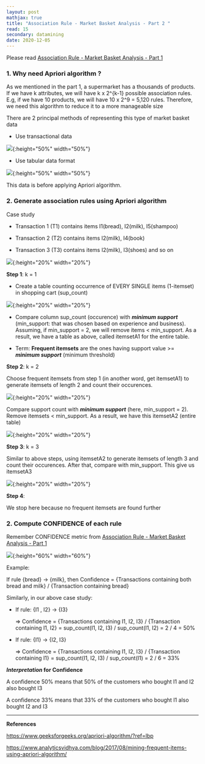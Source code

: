 ```yaml
---
layout: post
mathjax: true
title: "Association Rule - Market Basket Analysis - Part 2 "
read: 15
secondary: datamining
date: 2020-12-05
---
```

Please read [Association Rule - Market Basket Analysis - Part 1](https://lytranp.github.io/notes/Association-Rule)

### 1. Why need Apriori algorithm ?

As we mentioned in the part 1, a supermarket has a thousands of products. If we have k attributes, we will have k x 2^{k-1} possible association rules. E.g, if we have 10 products, we will have 10 x 2^9 = 5,120 rules. Therefore, we need this algorithm to reduce it to a more manageable size

There are 2 principal methods of representing this type of market basket data

+ Use transactional data

![](/sources/association-rule-2-1.png){:height="50%" width="50%"}

+ Use tabular data format 

![](/sources/association-rule-2-2.png){:height="50%" width="50%"}

This data is before applying Apriori algorithm.

### 2. Generate association rules using Apriori algorithm

Case study 

+ Transaction 1 (T1) contains items I1(bread), I2(milk), I5(shampoo)
  
+ Transaction 2 (T2) contains items I2(milk), I4(book)
  
+ Transaction 3 (T3) contains items I2(milk), I3(shoes) and so on

![](/sources/association-rule-2-3.png){:height="20%" width="20%"}

**Step 1**: k = 1

- Create a table counting occurrence of EVERY SINGLE items (1-itemset) in shopping cart (sup_count)

![](/sources/association-rule-2-4.png){:height="20%" width="20%"}

- Compare column sup_count (occurence) with ***minimum support*** (min_support: that was chosen based on experience and business). Assuming, if min_support = 2, we will remove items < min_support. As a result, we have a table as above, called itemsetA1 for the entire table.  

- Term: **Frequent itemsets** are the ones having support value >= ***minimum support*** (minimum threshold)

**Step 2**: k = 2

Choose frequent itemsets from step 1 (in another word, get itemsetA1) to generate itemsets of length 2 and count their occurences. 

![](/sources/association-rule-2-5.png){:height="20%" width="20%"}

Compare support count with ***minimum support*** (here, min_support = 2). Remove itemsets < min_support. As a result, we have this itemsetA2 (entire table)

![](/sources/association-rule-2-6.png){:height="20%" width="20%"}

**Step 3**: k = 3

Similar to above steps, using itemsetA2 to generate itemsets of length 3 and count their occurences. After that, compare with min_support. This give us itemsetA3

![](/sources/association-rule-2-7.png){:height="20%" width="20%"}

**Step 4**:

We stop here because no frequent itemsets are found further

### 2. Compute CONFIDENCE of each rule

Remember CONFIDENCE metric from [Association Rule - Market Basket Analysis - Part 1](https://lytranp.github.io/notes/Association-Rule)

![](/sources/association-rule3.png){:height="60%" width="60%"}

Example:

If rule {bread} -> {milk}, then Confidence = {Transactions containing both bread and milk} / {Transaction containing bread}

Similarly, in our above case study: 

+ If rule: {I1 , I2} -> {I3}
  
  => Confidence = {Transactions containing I1, I2, I3} / {Transaction containing I1, I2} = sup_count(I1, I2, I3) / sup_count(I1, I2) = 2 / 4 = 50%

+ If rule: {I1} -> {I2, I3}

  => Confidence = {Transactions containing I1, I2, I3} / {Transaction containing I1} = sup_count(I1, I2, I3) / sup_count(I1) = 2 / 6 = 33%

 ***Interpretation* for Confidence**

 A confidence 50% means that 50% of the customers who bought I1 and I2 also bought I3

 A confidence 33% means that 33% of the customers who bought I1 also bought I2 and I3

---------------------------------
**References**

https://www.geeksforgeeks.org/apriori-algorithm/?ref=lbp

https://www.analyticsvidhya.com/blog/2017/08/mining-frequent-items-using-apriori-algorithm/